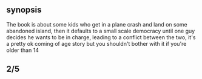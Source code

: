 ## synopsis
The book is about some kids who get in a plane crash and land on some abandoned island, then it defaults to a small scale democracy until one guy decides he wants to be in charge, leading to a conflict between the two, it's a pretty ok coming of age story but you shouldn't bother with it if you're older than 14

## 2/5